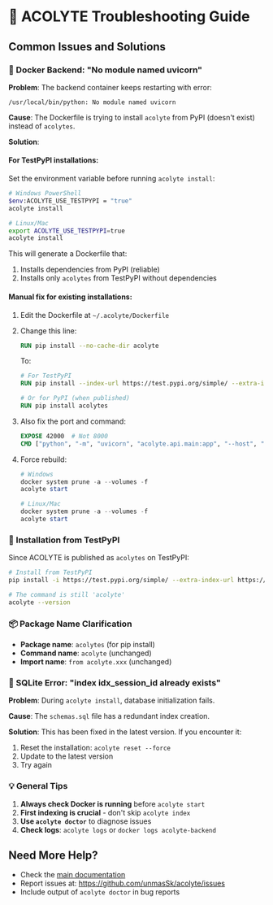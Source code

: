 # 🔧 ACOLYTE Troubleshooting Guide

## Common Issues and Solutions

### 🐳 Docker Backend: "No module named uvicorn"

**Problem**: The backend container keeps restarting with error:
```
/usr/local/bin/python: No module named uvicorn
```

**Cause**: The Dockerfile is trying to install `acolyte` from PyPI (doesn't exist) instead of `acolytes`.

**Solution**:

#### For TestPyPI installations:

Set the environment variable before running `acolyte install`:
```bash
# Windows PowerShell
$env:ACOLYTE_USE_TESTPYPI = "true"
acolyte install

# Linux/Mac
export ACOLYTE_USE_TESTPYPI=true
acolyte install
```

This will generate a Dockerfile that:
1. Installs dependencies from PyPI (reliable)
2. Installs only `acolytes` from TestPyPI without dependencies

#### Manual fix for existing installations:

1. Edit the Dockerfile at `~/.acolyte/Dockerfile`
2. Change this line:
   ```dockerfile
   RUN pip install --no-cache-dir acolyte
   ```
   To:
   ```dockerfile
   # For TestPyPI
   RUN pip install --index-url https://test.pypi.org/simple/ --extra-index-url https://pypi.org/simple/ acolytes
   
   # Or for PyPI (when published)
   RUN pip install acolytes
   ```

3. Also fix the port and command:
   ```dockerfile
   EXPOSE 42000  # Not 8000
   CMD ["python", "-m", "uvicorn", "acolyte.api.main:app", "--host", "0.0.0.0", "--port", "42000"]
   ```

4. Force rebuild:
   ```powershell
   # Windows
   docker system prune -a --volumes -f
   acolyte start
   
   # Linux/Mac
   docker system prune -a --volumes -f
   acolyte start
   ```

### 🔄 Installation from TestPyPI

Since ACOLYTE is published as `acolytes` on TestPyPI:

```bash
# Install from TestPyPI
pip install -i https://test.pypi.org/simple/ --extra-index-url https://pypi.org/simple/ acolytes

# The command is still 'acolyte'
acolyte --version
```

### 📦 Package Name Clarification

- **Package name**: `acolytes` (for pip install)
- **Command name**: `acolyte` (unchanged)
- **Import name**: `from acolyte.xxx` (unchanged)

### 🚨 SQLite Error: "index idx_session_id already exists"

**Problem**: During `acolyte install`, database initialization fails.

**Cause**: The `schemas.sql` file has a redundant index creation.

**Solution**: This has been fixed in the latest version. If you encounter it:
1. Reset the installation: `acolyte reset --force`
2. Update to the latest version
3. Try again

### 💡 General Tips

1. **Always check Docker is running** before `acolyte start`
2. **First indexing is crucial** - don't skip `acolyte index`
3. **Use `acolyte doctor`** to diagnose issues
4. **Check logs**: `acolyte logs` or `docker logs acolyte-backend`

## Need More Help?

- Check the [main documentation](../README.md)
- Report issues at: https://github.com/unmasSk/acolyte/issues
- Include output of `acolyte doctor` in bug reports
